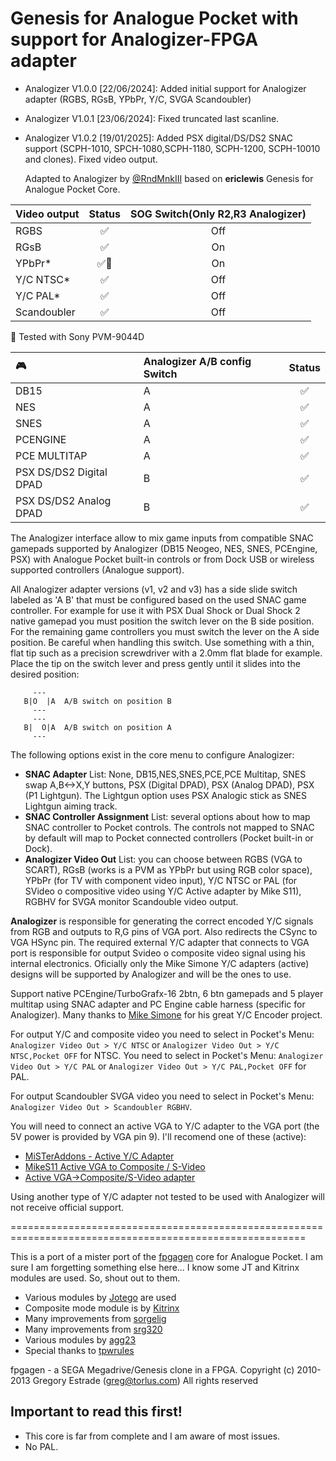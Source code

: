 # Genesis for Analogue Pocket with support for Analogizer-FPGA adapter
* Analogizer V1.0.0   [22/06/2024]: Added initial support for Analogizer adapter (RGBS, RGsB, YPbPr, Y/C, SVGA Scandoubler)
* Analogizer V1.0.1   [23/06/2024]: Fixed truncated last scanline.
* Analogizer V1.0.2   [19/01/2025]: Added PSX digital/DS/DS2 SNAC support (SCPH-1010, SPCH-1080,SCPH-1180, SCPH-1200, SCPH-10010 and clones). Fixed video output.
  
  Adapted to Analogizer by [@RndMnkIII](https://github.com/RndMnkIII) based on **ericlewis** Genesis for Analogue Pocket Core.

| Video output | Status | SOG Switch(Only R2,R3 Analogizer) |
| :----------- | :----: | :-------------------------------: |     
| RGBS         |  ✅    |     Off                           |
| RGsB         |  ✅    |     On                            |
| YPbPr*       |  ✅🔹  |     On                            |
| Y/C NTSC*    |  ✅    |     Off                           |
| Y/C PAL*     |  ✅    |     Off                           |
| Scandoubler  |  ✅    |     Off                           |

🔹 Tested with Sony PVM-9044D

| :video_game:            | Analogizer A/B config Switch | Status |
| :---------------------- | :--------------------------- | :----: |
| DB15                    | A                            |  ✅    |
| NES                     | A                            |  ✅    |
| SNES                    | A                            |  ✅    |
| PCENGINE                | A                            |  ✅    |
| PCE MULTITAP            | A                            |  ✅    |
| PSX DS/DS2 Digital DPAD | B                            |  ✅    |
| PSX DS/DS2 Analog  DPAD | B                            |  ✅    |

The Analogizer interface allow to mix game inputs from compatible SNAC gamepads supported by Analogizer (DB15 Neogeo, NES, SNES, PCEngine, PSX) with Analogue Pocket built-in controls or from Dock USB or wireless supported controllers (Analogue support).

All Analogizer adapter versions (v1, v2 and v3) has a side slide switch labeled as 'A B' that must be configured based on the used SNAC game controller.
For example for use it with PSX Dual Shock or Dual Shock 2 native gamepad you must position the switch lever on the B side position. For the remaining
game controllers you must switch the lever on the A side position. 
Be careful when handling this switch. Use something with a thin, flat tip such as a precision screwdriver with a 2.0mm flat blade for example. Place the tip on the switch lever and press gently until it slides into the desired position:
```
     ---
   B|O  |A  A/B switch on position B
     ---   
     ---
   B|  O|A  A/B switch on position A
     ---
``` 

The following options exist in the core menu to configure Analogizer:
* **SNAC Adapter** List: None, DB15,NES,SNES,PCE,PCE Multitap, SNES swap A,B<->X,Y buttons, PSX (Digital DPAD), PSX (Analog DPAD), PSX (P1 Lightgun). The Lightgun option uses PSX Analogic stick as SNES Lightgun aiming track.
* **SNAC Controller Assignment** List: several options about how to map SNAC controller to Pocket controls. The controls not mapped to SNAC by default will map to Pocket connected controllers (Pocket built-in or Dock).
* **Analogizer Video Out** List: you can choose between RGBS (VGA to SCART), RGsB (works is a PVM as YPbPr but using RGB color space), YPbPr (for TV with component video input),
Y/C NTSC or PAL (for SVideo o compositive video using Y/C Active adapter by Mike S11), RGBHV for SVGA monitor Scandouble video output.

**Analogizer** is responsible for generating the correct encoded Y/C signals from RGB and outputs to R,G pins of VGA port. Also redirects the CSync to VGA HSync pin.
The required external Y/C adapter that connects to VGA port is responsible for output Svideo o composite video signal using his internal electronics. Oficially
only the Mike Simone Y/C adapters (active) designs will be supported by Analogizer and will be the ones to use.

Support native PCEngine/TurboGrafx-16 2btn, 6 btn gamepads and 5 player multitap using SNAC adapter
and PC Engine cable harness (specific for Analogizer). Many thanks to [Mike Simone](https://github.com/MikeS11/MiSTerFPGA_YC_Encoder) for his great Y/C Encoder project.

For output Y/C and composite video you need to select in Pocket's Menu: `Analogizer Video Out > Y/C NTSC` or `Analogizer Video Out > Y/C NTSC,Pocket OFF` for NTSC. You need to select in Pocket's Menu: `Analogizer Video Out > Y/C PAL` or `Analogizer Video Out > Y/C PAL,Pocket OFF` for PAL.

For output Scandoubler SVGA video you need to select in Pocket's Menu: `Analogizer Video Out > Scandoubler RGBHV`.

You will need to connect an active VGA to Y/C adapter to the VGA port (the 5V power is provided by VGA pin 9). I'll recomend one of these (active):
* [MiSTerAddons - Active Y/C Adapter](https://misteraddons.com/collections/parts/products/yc-active-encoder-board/)
* [MikeS11 Active VGA to Composite / S-Video](https://ultimatemister.com/product/mikes11-active-composite-svideo/)
* [Active VGA->Composite/S-Video adapter](https://antoniovillena.com/product/mikes1-vga-composite-adapter/)

Using another type of Y/C adapter not tested to be used with Analogizer will not receive official support.

=========================================================================================================


This is a port of a mister port of the [fpgagen](https://github.com/Torlus/fpgagen) core for Analogue Pocket.
I am sure I am forgetting something else here... I know some JT and Kitrinx modules are used. So, shout out to them.

- Various modules by [Jotego](https://www.patreon.com/topapate) are used
- Composite mode module is by [Kitrinx](https://github.com/Kitrinx)
- Many improvements from [sorgelig](https://github.com/sorgelig)
- Many improvements from [srg320](https://github.com/srg320)
- Various modules by [agg23](https://github.com/agg23)
- Special thanks to [tpwrules](https://github.com/tpwrules)

fpgagen - a SEGA Megadrive/Genesis clone in a FPGA.
Copyright (c) 2010-2013 Gregory Estrade (greg@torlus.com)
All rights reserved

## Important to read this first!
- This core is far from complete and I am aware of most issues.
- No PAL.